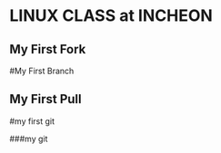 LINUX CLASS at INCHEON
========================

My First Fork
------------------------

#My First Branch

## My First Pull

#my first git

###my git
